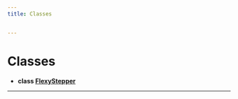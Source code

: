 ```yaml
---
title: Classes


---
```


# Classes



* **class [FlexyStepper](https://github.com/devel0/iot-flexy-stepper/tree/main/data/api/Classes/class_flexy_stepper.md)** 



-------------------------------


